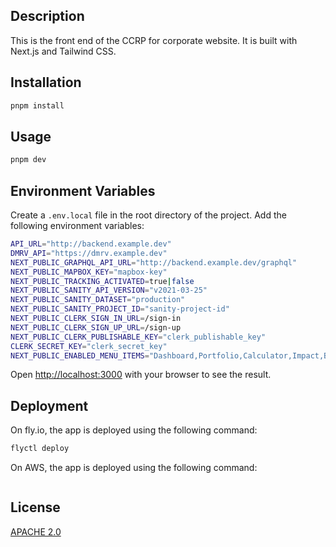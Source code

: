 ## Description
This is the front end of the CCRP for corporate website. It is built with Next.js and Tailwind CSS.

## Installation
```bash
pnpm install
```

## Usage
```bash
pnpm dev
```

## Environment Variables
Create a `.env.local` file in the root directory of the project. Add the following environment variables:
```bash
API_URL="http://backend.example.dev"
DMRV_API="https://dmrv.example.dev"
NEXT_PUBLIC_GRAPHQL_API_URL="http://backend.example.dev/graphql"
NEXT_PUBLIC_MAPBOX_KEY="mapbox-key"
NEXT_PUBLIC_TRACKING_ACTIVATED=true|false
NEXT_PUBLIC_SANITY_API_VERSION="v2021-03-25"
NEXT_PUBLIC_SANITY_DATASET="production"
NEXT_PUBLIC_SANITY_PROJECT_ID="sanity-project-id"
NEXT_PUBLIC_CLERK_SIGN_IN_URL=/sign-in
NEXT_PUBLIC_CLERK_SIGN_UP_URL=/sign-up
NEXT_PUBLIC_CLERK_PUBLISHABLE_KEY="clerk_publishable_key"
CLERK_SECRET_KEY="clerk_secret_key"
NEXT_PUBLIC_ENABLED_MENU_ITEMS="Dashboard,Portfolio,Calculator,Impact,Baseline"
```

Open [http://localhost:3000](http://localhost:3000) with your browser to see the result.

## Deployment
On fly.io, the app is deployed using the following command:
```bash
flyctl deploy
```
On AWS, the app is deployed using the following command:
```bash

``` 
## License
[APACHE 2.0](https://www.apache.org/licenses/LICENSE-2.0)
```

